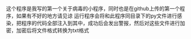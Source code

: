 这个程序是我写的第一个关于病毒的小程序，同时也是在github上传的第一个程序，如果有不好的地方请见谅
运行程序会将和此程序同目录下的py文件进行感染，把程序的代码全部注入到其中，成功后会发出警报，然后对这些文件进行加密，加密后将文件格式转换为txt格式
